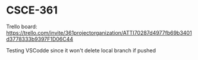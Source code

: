 # CSCE-361

Trello board: https://trello.com/invite/361projectorganization/ATTI70287d4977fb69b3401d3778333b9397F1D06C44

Testing VSCodde since it won't delete local branch if pushed
